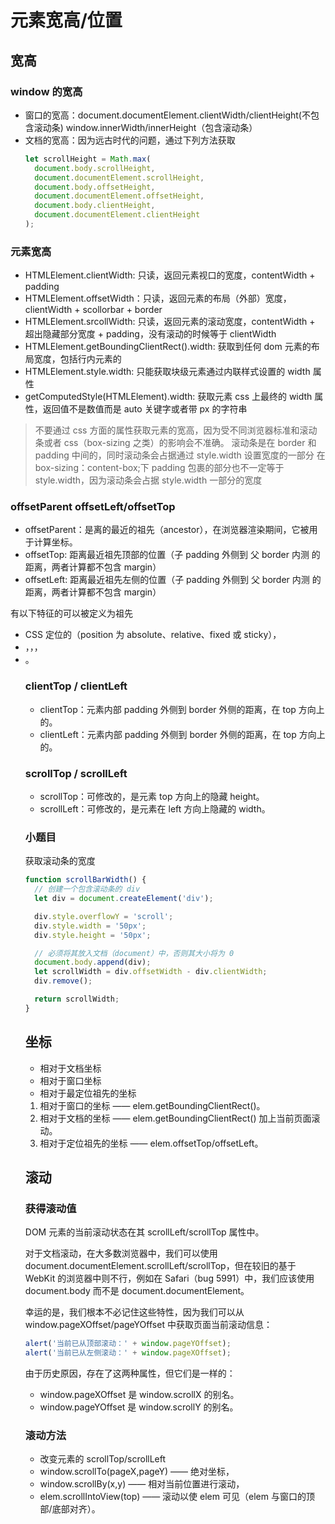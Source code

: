 # 元素宽高/位置

## 宽高

### window 的宽高

- 窗口的宽高：document.documentElement.clientWidth/clientHeight(不包含滚动条) window.innerWidth/innerHeight（包含滚动条）
- 文档的宽高：因为远古时代的问题，通过下列方法获取
  ```js
  let scrollHeight = Math.max(
    document.body.scrollHeight,
    document.documentElement.scrollHeight,
    document.body.offsetHeight,
    document.documentElement.offsetHeight,
    document.body.clientHeight,
    document.documentElement.clientHeight
  );
  ```

### 元素宽高

- HTMLElement.clientWidth: 只读，返回元素视口的宽度，contentWidth + padding
- HTMLElement.offsetWidth：只读，返回元素的布局（外部）宽度，clientWidth + scollorbar + border
- HTMLElement.srcollWidth: 只读，返回元素的滚动宽度，contentWidth + 超出隐藏部分宽度 + padding，没有滚动的时候等于 clientWidth
- HTMLElement.getBoundingClientRect().width: 获取到任何 dom 元素的布局宽度，包括行内元素的
- HTMLElement.style.width: 只能获取块级元素通过内联样式设置的 width 属性
- getComputedStyle(HTMLElement).width: 获取元素 css 上最终的 width 属性，返回值不是数值而是 auto 关键字或者带 px 的字符串

> 不要通过 css 方面的属性获取元素的宽高，因为受不同浏览器标准和滚动条或者 css（box-sizing 之类）的影响会不准确。
> 滚动条是在 border 和 padding 中间的，同时滚动条会占据通过 style.width 设置宽度的一部分
> 在 box-sizing：content-box;下 padding 包裹的部分也不一定等于 style.width，因为滚动条会占据 style.width 一部分的宽度

### offsetParent offsetLeft/offsetTop

- offsetParent：是离的最近的祖先（ancestor），在浏览器渲染期间，它被用于计算坐标。
- offsetTop: 距离最近祖先顶部的位置（子 padding 外侧到 父 border 内测 的距离，两者计算都不包含 margin）
- offsetLeft: 距离最近祖先左侧的位置（子 padding 外侧到 父 border 内测 的距离，两者计算都不包含 margin）

有以下特征的可以被定义为祖先

- CSS 定位的（position 为 absolute、relative、fixed 或 sticky），
- <td>，<th>，<table>，
- <body>。

### clientTop / clientLeft

- clientTop：元素内部 padding 外侧到 border 外侧的距离，在 top 方向上的。
- clientLeft：元素内部 padding 外侧到 border 外侧的距离，在 top 方向上的。

### scrollTop / scrollLeft

- scrollTop：可修改的，是元素 top 方向上的隐藏 height。
- scrollLeft：可修改的，是元素在 left 方向上隐藏的 width。

### 小题目

获取滚动条的宽度

```js
function scrollBarWidth() {
  // 创建一个包含滚动条的 div
  let div = document.createElement('div');

  div.style.overflowY = 'scroll';
  div.style.width = '50px';
  div.style.height = '50px';

  // 必须将其放入文档（document）中，否则其大小将为 0
  document.body.append(div);
  let scrollWidth = div.offsetWidth - div.clientWidth;
  div.remove();

  return scrollWidth;
}
```

## 坐标

- 相对于文档坐标
- 相对于窗口坐标
- 相对于最定位祖先的坐标

1. 相对于窗口的坐标 —— elem.getBoundingClientRect()。
2. 相对于文档的坐标 —— elem.getBoundingClientRect() 加上当前页面滚动。
3. 相对于定位祖先的坐标 —— elem.offsetTop/offsetLeft。

## 滚动

### 获得滚动值

DOM 元素的当前滚动状态在其 scrollLeft/scrollTop 属性中。

对于文档滚动，在大多数浏览器中，我们可以使用 document.documentElement.scrollLeft/scrollTop，但在较旧的基于 WebKit 的浏览器中则不行，例如在 Safari（bug 5991）中，我们应该使用 document.body 而不是 document.documentElement。

幸运的是，我们根本不必记住这些特性，因为我们可以从 window.pageXOffset/pageYOffset 中获取页面当前滚动信息：

```js
alert('当前已从顶部滚动：' + window.pageYOffset);
alert('当前已从左侧滚动：' + window.pageXOffset);
```

由于历史原因，存在了这两种属性，但它们是一样的：

- window.pageXOffset 是 window.scrollX 的别名。
- window.pageYOffset 是 window.scrollY 的别名。

### 滚动方法

- 改变元素的 scrollTop/scrollLeft
- window.scrollTo(pageX,pageY) —— 绝对坐标，
- window.scrollBy(x,y) —— 相对当前位置进行滚动，
- elem.scrollIntoView(top) —— 滚动以使 elem 可见（elem 与窗口的顶部/底部对齐）。
